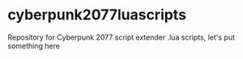 # cyberpunk2077luascripts
Repository for Cyberpunk 2077 script extender .lua scripts, let's put something here
